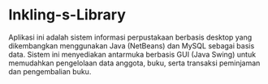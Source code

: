 # Inkling-s-Library
Aplikasi ini adalah sistem informasi perpustakaan berbasis desktop yang dikembangkan menggunakan Java (NetBeans) dan MySQL sebagai basis data. Sistem ini menyediakan antarmuka berbasis GUI (Java Swing) untuk memudahkan pengelolaan data anggota, buku, serta transaksi peminjaman dan pengembalian buku.
